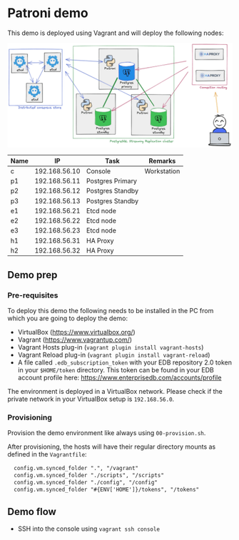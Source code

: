 # Patroni demo

This demo is deployed using Vagrant and will deploy the following nodes: 

![Cluster](images/cluster.png)

| Name | IP | Task | Remarks |
| -------- | ----- | -------- | -------- |
| c | 192.168.56.10 | Console | Workstation |
| p1 | 192.168.56.11 | Postgres Primary |  |
| p2 | 192.168.56.12 | Postgres Standby |  |
| p3 | 192.168.56.13 |  Postgres Standby |  |
| e1 | 192.168.56.21 | Etcd node |  |
| e2 | 192.168.56.22 | Etcd node |  |
| e3 | 192.168.56.23 | Etcd node |  |
| h1 | 192.168.56.31 | HA Proxy |  |
| h2 | 192.168.56.32 | HA Proxy |  |

## Demo prep
### Pre-requisites
To deploy this demo the following needs to be installed in the PC from which you are going to deploy the demo:

- VirtualBox (https://www.virtualbox.org/)
- Vagrant (https://www.vagrantup.com/)
- Vagrant Hosts plug-in (`vagrant plugin install vagrant-hosts`)
- Vagrant Reload plug-in (`vagrant plugin install vagrant-reload`)
- A file called `.edb_subscription_token` with your EDB repository 2.0 token in your `$HOME/token` directory. 
This token can be found in your EDB account profile here: https://www.enterprisedb.com/accounts/profile

The environment is deployed in a VirtualBox network. Please check if the private network in your VirtualBox setup is `192.168.56.0`.

### Provisioning
Provision the demo environment like always using `00-provision.sh`.

After provisioning, the hosts will have their regular directory mounts as defined in the `Vagrantfile`:
```
  config.vm.synced_folder ".", "/vagrant"
  config.vm.synced_folder "./scripts", "/scripts"
  config.vm.synced_folder "./config", "/config"
  config.vm.synced_folder "#{ENV['HOME']}/tokens", "/tokens"
```
## Demo flow
- SSH into the console using `vagrant ssh console`

